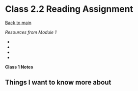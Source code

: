# Class 2.2 Reading Assignment

[Back to main](https://michaeldulin.github.io/reading-notes)


*Resources from Module 1* 
- [](https://www.markdownguide.org/basic-syntax/)
- [](https://docs.github.com/en/get-started/writing-on-github/getting-started-with-writing-and-formatting-on-github/basic-writing-and-formatting-syntax)
- [](https://pages.github.com/)
- [](https://docs.github.com/en/get-started/writing-on-github/getting-started-with-writing-and-formatting-on-github/basic-writing-and-formatting-syntax)

**Class 1 Notes**

<p>
</p>

<p>
</p>

<p>
</p>

## Things I want to know more about

